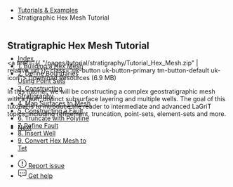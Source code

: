 <ul class="uk-breadcrumb">
    <li><a href="{{ "/pages/tutorial/index.html" | relative_url }}">Tutorials &amp; Examples</a></li>
    <li><span>Stratigraphic Hex Mesh Tutorial</span></li>
</ul>

<div class="uk-inline">
    <img src="{{ "/pages/tutorial/stratigraphy/images/19_hex_01_to_tet.png" | relative_url }}" alt="">
    <div class="uk-overlay uk-light uk-position-bottom">
        <h2 id="strat-index" class="uk-h3 uk-margin-remove">Stratigraphic Hex Mesh Tutorial</h2>
    </div>
</div>

<a href="{{ "/pages/tutorial/stratigraphy/Tutorial_Hex_Mesh.zip" | relative_url }}" class="uk-button uk-button-primary tm-button-default uk-icon">
    Download Resources (6.9 MB)
    <span uk-icon="download"></span>
</a>

<div uk-alert>
    In this tutorial, we will be constructing a complex geostratigraphic mesh with a fault, distinct subsurface layering and multiple wells.
    The goal of this tutorial is to introduce the reader to intermediate and advanced LaGriT topics, including refinement, truncation, point-sets, element-sets and more.
</div>

<ul class="uk-pagination">
    <li class="uk-margin-auto-left"><a href="{{ "/pages/tutorial/stratigraphy/step_01.html" | relative_url }}">Next <span class="uk-margin-small-left" uk-pagination-next></span></a></li>
</ul>

<div class="tm-sidebar-right uk-visible@l">
    <div uk-sticky="offset: 160" class="uk-sticky uk-active uk-sticky-fixed" style="position: fixed; top: 160px; width: 200px;">
        <ul uk-scrollspy-nav="closest: li; scroll: true; offset: 100" class="uk-nav uk-nav-default tm-nav uk-nav-parent-icon">
            <li class="uk-active"><a href="#strat-index">Index</a></li>
            <li class=""><a href="{{ "/pages/tutorial/stratigraphy/step_01.html" | relative_url }}">1. Building a Hex Mesh</a></li>
            <li class=""><a href="{{ "/pages/tutorial/stratigraphy/step_02.html" | relative_url }}">2. Define Boundaries Using Point Sets</a></li>
            <li class=""><a href="{{ "/pages/tutorial/stratigraphy/step_03.html" | relative_url }}">3. Constructing Stratigraphy</a></li>
            <li class=""><a href="{{ "/pages/tutorial/stratigraphy/step_04.html" | relative_url }}">4. Map Surfaces to Mesh</a></li>
            <li class=""><a href="{{ "/pages/tutorial/stratigraphy/step_05.html" | relative_url }}">5. Constructing a Fault</a></li>
            <li class=""><a href="{{ "/pages/tutorial/stratigraphy/step_06.html" | relative_url }}">6. Truncate with Polyline</a></li>
            <li class=""><a href="{{ "/pages/tutorial/stratigraphy/step_07.html" | relative_url }}">7. Refine Fault</a></li>
            <li class=""><a href="{{ "/pages/tutorial/stratigraphy/step_08.html" | relative_url }}">8. Insert Well</a></li>
            <li class=""><a href="{{ "/pages/tutorial/stratigraphy/step_09.html" | relative_url }}">9. Convert Hex Mesh to Tet</a></li>
            <li class="uk-nav-divider"></li>
            <!---->
            <li><a href="https://github.com/lanl/LaGriT/issues" target="_blank"><span uk-icon="icon: warning" class="uk-margin-small-right uk-icon"><svg width="20" height="20" viewBox="0 0 20 20" xmlns="http://www.w3.org/2000/svg" data-svg="warning"><circle cx="10" cy="14" r="1"></circle><circle fill="none" stroke="#000" stroke-width="1.1" cx="10" cy="10" r="9"></circle><path d="M10.97,7.72 C10.85,9.54 10.56,11.29 10.56,11.29 C10.51,11.87 10.27,12 9.99,12 C9.69,12 9.49,11.87 9.43,11.29 C9.43,11.29 9.16,9.54 9.03,7.72 C8.96,6.54 9.03,6 9.03,6 C9.03,5.45 9.46,5.02 9.99,5 C10.53,5.01 10.97,5.44 10.97,6 C10.97,6 11.04,6.54 10.97,7.72 L10.97,7.72 Z"></path></svg></span> <span class="uk-text-middle">Report issue</span></a></li>
            <li><a href="mailto:lagrit-dev@lanl.gov" target="_blank"><span uk-icon="icon: commenting" class="uk-margin-small-right uk-icon"><svg width="20" height="20" viewBox="0 0 20 20" xmlns="http://www.w3.org/2000/svg" data-svg="commenting"><polygon fill="none" stroke="#000" points="1.5,1.5 18.5,1.5 18.5,13.5 10.5,13.5 6.5,17.5 6.5,13.5 1.5,13.5"></polygon><circle cx="10" cy="8" r="1"></circle><circle cx="6" cy="8" r="1"></circle><circle cx="14" cy="8" r="1"></circle></svg></span> <span class="uk-text-middle">Get help</span></a></li>
        </ul>
    </div>
</div>